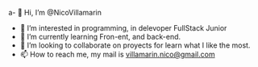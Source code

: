 a- 👋 Hi, I’m @NicoVillamarin
- 👀 I’m interested in programming, in delevoper FullStack Junior
- 🌱 I’m currently learning Fron-ent, and back-end.
- 💞️ I’m looking to collaborate on proyects for learn what I like the most.
- 📫 How to reach me, my mail is villamarin.nico@gmail.com  

<!---
NicoVillamarin/NicoVillamarin is a ✨ special ✨ repository because its `README.md` (this file) appears on your GitHub profile.
You can click the Preview link to take a look at your changes.
--->
